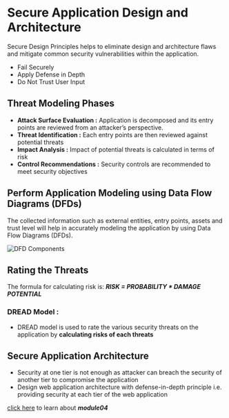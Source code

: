 # Secure Application Design and Architecture

 Secure Design Principles helps to eliminate design and architecture flaws and mitigate common security vulnerabilities within the application.
 * Fail Securely
 * Apply Defense in Depth
 * Do Not Trust User Input


## Threat Modeling Phases


* **Attack Surface Evaluation :** Application is decomposed and its entry points are reviewed from an attacker’s perspective. 
* **Threat Identification :** Each entry points are then reviewed against potential threats 
* **Impact Analysis :** Impact of potential threats is calculated in terms of risk 
* **Control Recommendations :** Security controls are recommended to meet security objectives

## Perform Application Modeling using Data Flow Diagrams (DFDs)

The collected information such as external entities, entry points, assets and trust level will help in accurately modeling the application by using Data Flow Diagrams (DFDs).

![DFD Components](https://github.com/IHackPy/EC-Council-CASE-Java-Net/blob/main/CASE-Java/DFD_Component.png)

## Rating the Threats 


The formula for calculating risk is: ***RISK = PROBABILITY * DAMAGE POTENTIAL***

### DREAD Model :
* DREAD model is used to rate the various security threats on the application by **calculating risks of each threats**




## Secure Application Architecture

* Security at one tier is not enough as attacker can breach the security of another tier to compromise the application
* Design web application architecture with defense-in-depth principle i.e. providing security at each tier of the web application


[click here](https://github.com/IHackPy/EC-Council-CASE-Java-Net/blob/main/CASE-Java/module04.md) to learn about ***module04***
